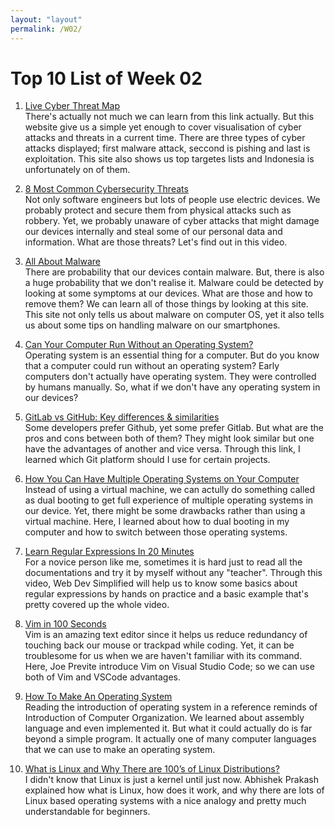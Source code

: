 ```yaml
---
layout: "layout"
permalink: /W02/
---
```


# Top 10 List of Week 02

1. [Live Cyber Threat Map](https://threatmap.checkpoint.com/)<br>
   There's actually not much we can learn from this link actually. But this website give us a simple yet enough to cover visualisation of cyber attacks and threats in a current time. There are three types of cyber attacks displayed; first malware attack, seccond is pishing and last is exploitation. This site also shows us top targetes lists and Indonesia is unfortunately on of them.

2. [8 Most Common Cybersecurity Threats](https://youtu.be/Dk-ZqQ-bfy4)<br>
   Not only software engineers but lots of people use electric devices. We probably protect and secure them from physical attacks such as robbery. Yet, we probably unaware of cyber attacks that might damage our devices internally and steal some of our personal data and information. What are those threats? Let's find out in this video.

3. [All About Malware](https://www.malwarebytes.com/malware/#what-is-the-history-of-malware)<br>
   There are probability that our devices contain malware. But, there is also a huge probability that we don't realise it. Malware could be detected by looking at some symptoms at our devices. What are those and how to remove them? We can learn all of those things by looking at this site. This site not only tells us about malware on computer OS, yet it also tells us about some tips on handling malware on our smartphones.

4. [Can Your Computer Run Without an Operating System?](https://computer.howstuffworks.com/computer-run-without-operating-system.htm)<br>
   Operating system is an essential thing for a computer. But do you know that a computer could run without an operating system? Early computers don't actually have operating system. They were controlled by humans manually. So, what if we don't have any operating system in our devices?

5. [GitLab vs GitHub: Key differences & similarities](https://usersnap.com/blog/gitlab-github/)<br>
   Some developers prefer Github, yet some prefer Gitlab. But what are the pros and cons between both of them? They might look similar but one have the advantages of another and vice versa. Through this link, I learned which Git platform should I use for certain projects.

6. [How You Can Have Multiple Operating Systems on Your Computer](https://www.howtogeek.com/187789/dual-booting-explained-how-you-can-have-multiple-operating-systems-on-your-computer/#:~:text=Most%20computers%20ship%20with%20a%20single%20operating%20system,,at%20boot%20time%20%E2%80%94%20is%20known%20as%20%E2%80%9Cdual-booting.%E2%80%9D)<br>
   Instead of using a virtual machine, we can actully do something called as dual booting to get full experience of multiple operating systems in our device. Yet, there might be some drawbacks rather than using a virtual machine. Here, I learned about how to dual booting in my computer and how to switch between those operating systems.

7. [Learn Regular Expressions In 20 Minutes](https://youtu.be/rhzKDrUiJVk)<br>
   For a novice person like me, sometimes it is hard just to read all the documentations and try it by myself without any "teacher". Through this video, Web Dev Simplified will help us to know some basics about regular expressions by hands on practice and a basic example that's pretty covered up the whole video.

8. [Vim in 100 Seconds](https://www.youtube.com/watch?v=-txKSRn0qeA)<br>
   Vim is an amazing text editor since it helps us reduce redundancy of touching back our mouse or trackpad while coding. Yet, it can be troublesome for us when we are haven't familiar with its command. Here, Joe Previte introduce Vim on Visual Studio Code; so we can use both of Vim and VSCode advantages.

9. [How To Make An Operating System](https://www.youtube.com/watch?v=6MJUGVFAXKg)<br>
   Reading the introduction of operating system in a reference reminds of Introduction of Computer Organization. We learned about assembly language and even implemented it. But what it could actually do is far beyond a simple program. It actually one of many computer languages that we can use to make an operating system.

10. [What is Linux and Why There are 100’s of Linux Distributions?](https://itsfoss.com/what-is-linux/)<br>
    I didn't know that Linux is just a kernel until just now. Abhishek Prakash explained how what is Linux, how does it work, and why there are lots of Linux based operating systems with a nice analogy and pretty much understandable for beginners.
